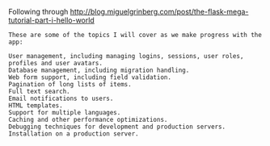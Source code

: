 Following through http://blog.miguelgrinberg.com/post/the-flask-mega-tutorial-part-i-hello-world

    These are some of the topics I will cover as we make progress with the app:
    
    User management, including managing logins, sessions, user roles, profiles and user avatars.
    Database management, including migration handling.
    Web form support, including field validation.
    Pagination of long lists of items.
    Full text search.
    Email notifications to users.
    HTML templates.
    Support for multiple languages.
    Caching and other performance optimizations.
    Debugging techniques for development and production servers.
    Installation on a production server.